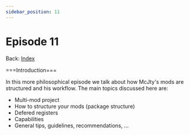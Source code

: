 ```yaml
---
sidebar_position: 11
---
```


# Episode 11

Back: [Index](/1.14-1.15-1.16/1.14-1.15-1.16.md)

===Introduction===

In this more philosophical episode we talk about how McJty's mods are structured and his workflow.
The main topics discussed here are:

* Multi-mod project
* How to structure your mods (package structure)
* Defered registers
* Capabilities
* General tips, guidelines, recommendations, ...
